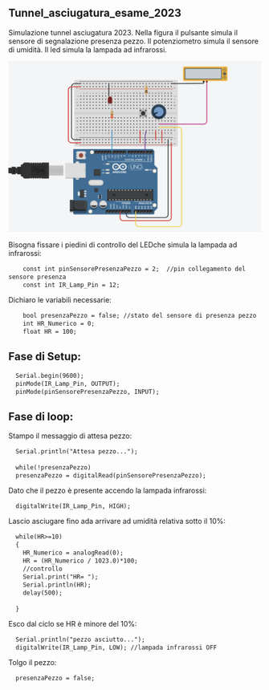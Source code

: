 ## Tunnel_asciugatura_esame_2023

Simulazione tunnel asciugatura 2023. Nella figura il pulsante simula il sensore di segnalazione presenza pezzo. Il potenziometro simula il sensore di umidità. Il led simula la lampada ad infrarossi.

![scheda di simulazione del tunnel di asciugatura](scheda_simula_tunnel_asciugatura.png)

Bisogna fissare i piedini di controllo del LEDche simula la lampada ad infrarossi:

        const int pinSensorePresenzaPezzo = 2;  //pin collegamento del sensore presenza
        const int IR_Lamp_Pin = 12;  

Dichiaro le variabili necessarie:

        bool presenzaPezzo = false; //stato del sensore di presenza pezzo
        int HR_Numerico = 0;
        float HR = 100; 


## Fase di Setup:
  
      Serial.begin(9600);
      pinMode(IR_Lamp_Pin, OUTPUT);
      pinMode(pinSensorePresenzaPezzo, INPUT);

  

## Fase di loop:

Stampo il messaggio di attesa pezzo:
  
      Serial.println("Attesa pezzo...");
  
      while(!presenzaPezzo)
      presenzaPezzo = digitalRead(pinSensorePresenzaPezzo);

  Dato che il pezzo è presente accendo la lampada infrarossi:

      digitalWrite(IR_Lamp_Pin, HIGH); 

  Lascio asciugare fino ada arrivare ad umidità relativa sotto il 10%:
  
      while(HR>=10)
      {
        HR_Numerico = analogRead(0);
        HR = (HR_Numerico / 1023.0)*100;
        //controllo 
        Serial.print("HR= ");
        Serial.println(HR);
        delay(500);
    
      }

  Esco dal ciclo se HR è minore del 10%:
  
      Serial.println("pezzo asciutto...");
      digitalWrite(IR_Lamp_Pin, LOW); //lampada infrarossi OFF

 Tolgo il pezzo:
 
      presenzaPezzo = false;
  
  


